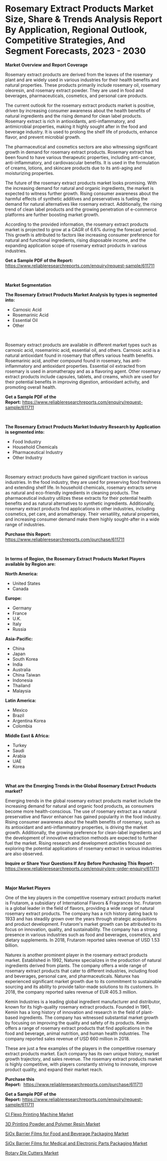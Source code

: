 <p><h1>Rosemary Extract Products Market Size, Share & Trends Analysis Report By Application, Regional Outlook, Competitive Strategies, And Segment Forecasts, 2023 - 2030</h1></p><p><strong>Market Overview and Report Coverage</strong></p>
<p><p>Rosemary extract products are derived from the leaves of the rosemary plant and are widely used in various industries for their health benefits and natural properties. These products primarily include rosemary oil, rosemary oleoresin, and rosemary extract powder. They are used in food and beverages, pharmaceuticals, cosmetics, and personal care products.</p><p>The current outlook for the rosemary extract products market is positive, driven by increasing consumer awareness about the health benefits of natural ingredients and the rising demand for clean label products. Rosemary extract is rich in antioxidants, anti-inflammatory, and antimicrobial properties, making it highly sought after in the food and beverage industry. It is used to prolong the shelf life of products, enhance flavor, and prevent microbial growth.</p><p>The pharmaceutical and cosmetics sectors are also witnessing significant growth in demand for rosemary extract products. Rosemary extract has been found to have various therapeutic properties, including anti-cancer, anti-inflammatory, and cardiovascular benefits. It is used in the formulation of creams, lotions, and skincare products due to its anti-aging and moisturizing properties.</p><p>The future of the rosemary extract products market looks promising. With the increasing demand for natural and organic ingredients, the market is expected to witness further growth. Rising consumer awareness about the harmful effects of synthetic additives and preservatives is fueling the demand for natural alternatives like rosemary extract. Additionally, the rising trend of clean label products and the growing penetration of e-commerce platforms are further boosting market growth.</p><p>According to the provided information, the rosemary extract products market is projected to grow at a CAGR of 6.6% during the forecast period. This growth is attributed to factors like increasing consumer preference for natural and functional ingredients, rising disposable income, and the expanding application scope of rosemary extract products in various industries.</p></p>
<p><strong>Get a Sample PDF of the Report:</strong> <a href="https://www.reliableresearchreports.com/enquiry/request-sample/611711">https://www.reliableresearchreports.com/enquiry/request-sample/611711</a></p>
<p>&nbsp;</p>
<p><strong>Market Segmentation</strong></p>
<p><strong>The Rosemary Extract Products Market Analysis by types is segmented into:</strong></p>
<p><ul><li>Carnosic Acid</li><li>Rosemarinic Acid</li><li>Essential Oil</li><li>Other</li></ul></p>
<p>&nbsp;</p>
<p><p>Rosemary extract products are available in different market types such as carnosic acid, rosemarinic acid, essential oil, and others. Carnosic acid is a natural antioxidant found in rosemary that offers various health benefits. Rosemarinic acid, another compound found in rosemary, has anti-inflammatory and antioxidant properties. Essential oil extracted from rosemary is used in aromatherapy and as a flavoring agent. Other rosemary extract products include capsules, tablets, and creams, which are used for their potential benefits in improving digestion, antioxidant activity, and promoting overall health.</p></p>
<p><strong>Get a Sample PDF of the Report:</strong>&nbsp;<a href="https://www.reliableresearchreports.com/enquiry/request-sample/611711">https://www.reliableresearchreports.com/enquiry/request-sample/611711</a></p>
<p>&nbsp;</p>
<p><strong>The Rosemary Extract Products Market Industry Research by Application is segmented into:</strong></p>
<p><ul><li>Food Industry</li><li>Household Chemicals</li><li>Pharmaceutical Industry</li><li>Other Industry</li></ul></p>
<p>&nbsp;</p>
<p><p>Rosemary extract products have gained significant traction in various industries. In the food industry, they are used for preserving food freshness and extending shelf life. In household chemicals, rosemary extracts serve as natural and eco-friendly ingredients in cleaning products. The pharmaceutical industry utilizes these extracts for their potential health benefits and as natural alternatives to synthetic ingredients. Additionally, rosemary extract products find applications in other industries, including cosmetics, pet care, and aromatherapy. Their versatility, natural properties, and increasing consumer demand make them highly sought-after in a wide range of industries.</p></p>
<p><strong>Purchase this Report:</strong>&nbsp; <a href="https://www.reliableresearchreports.com/purchase/611711">https://www.reliableresearchreports.com/purchase/611711</a></p>
<p>&nbsp;</p>
<p><strong>In terms of Region, the Rosemary Extract Products Market Players available by Region are:</strong></p>
<p>
    <p> <strong> North America: </strong>
        <ul>
            <li>United States</li>
            <li>Canada</li>
        </ul>
        </p> 
    <p> <strong> Europe: </strong>
        <ul>
            <li>Germany</li>
            <li>France</li>
            <li>U.K.</li>
            <li>Italy</li>
            <li>Russia</li>
        </ul>
        </p> 
    <p> <strong> Asia-Pacific: </strong>
        <ul>
            <li>China</li>
            <li>Japan</li>
            <li>South Korea</li>
            <li>India</li>
            <li>Australia</li>
            <li>China Taiwan</li>
            <li>Indonesia</li>
            <li>Thailand</li>
            <li>Malaysia</li>
        </ul>
        </p> 
    <p> <strong> Latin America: </strong>
        <ul>
            <li>Mexico</li>
            <li>Brazil</li>
            <li>Argentina Korea</li>
            <li>Colombia</li>
        </ul>
        </p> 
    <p> <strong> Middle East & Africa: </strong>
        <ul>
            <li>Turkey</li>
            <li>Saudi</li>
            <li>Arabia</li>
            <li>UAE</li>
            <li>Korea</li>
        </ul>
    </p>
    </p>
<p>&nbsp;</p>
<p><strong>What are the Emerging Trends in the Global Rosemary Extract Products market?</strong></p>
<p><p>Emerging trends in the global rosemary extract products market include the increasing demand for natural and organic food products, as consumers become more health-conscious. The use of rosemary extract as a natural preservative and flavor enhancer has gained popularity in the food industry. Rising consumer awareness about the health benefits of rosemary, such as its antioxidant and anti-inflammatory properties, is driving the market growth. Additionally, the growing preference for clean-label ingredients and the development of innovative extraction methods are expected to further fuel the market. Rising research and development activities focused on exploring the potential applications of rosemary extract in various industries are also observed.</p></p>
<p><strong>Inquire or Share Your Questions If Any Before Purchasing This Report</strong>- <a href="https://www.reliableresearchreports.com/enquiry/pre-order-enquiry/611711">https://www.reliableresearchreports.com/enquiry/pre-order-enquiry/611711</a></p>
<p>&nbsp;</p>
<p><strong>Major Market Players</strong></p>
<p><p>One of the key players in the competitive rosemary extract products market is Frutarom, a subsidiary of International Flavors & Fragrances Inc. Frutarom is a global leader in the field of flavors, providing a wide range of natural rosemary extract products. The company has a rich history dating back to 1933 and has steadily grown over the years through strategic acquisitions and product development. Frutarom's market growth can be attributed to its focus on innovation, quality, and sustainability. The company has a strong presence in various industries such as food and beverages, cosmetics, and dietary supplements. In 2018, Frutarom reported sales revenue of USD 1.53 billion.</p><p>Naturex is another prominent player in the rosemary extract products market. Established in 1992, Naturex specializes in the production of natural ingredients derived from plants. The company offers a wide range of rosemary extract products that cater to different industries, including food and beverages, personal care, and pharmaceuticals. Naturex has experienced significant market growth due to its commitment to sustainable sourcing and its ability to provide tailor-made solutions to its customers. In 2018, the company reported sales revenue of EUR 405.3 million.</p><p>Kemin Industries is a leading global ingredient manufacturer and distributor, known for its high-quality rosemary extract products. Founded in 1961, Kemin has a long history of innovation and research in the field of plant-based ingredients. The company has witnessed substantial market growth by focusing on improving the quality and safety of its products. Kemin offers a range of rosemary extract products that find applications in the food and beverage, animal nutrition, and human health industries. The company reported sales revenue of USD 660 million in 2018.</p><p>These are just a few examples of the players in the competitive rosemary extract products market. Each company has its own unique history, market growth trajectory, and sales revenue. The rosemary extract products market is highly competitive, with players constantly striving to innovate, improve product quality, and expand their market reach.</p></p>
<p><strong>Purchase this Report:</strong>&nbsp;&nbsp;<a href="https://www.reliableresearchreports.com/purchase/611711">https://www.reliableresearchreports.com/purchase/611711</a></p>
<p></p>
<p><strong>Get a Sample PDF of the Report:</strong>&nbsp;<a href="https://www.reliableresearchreports.com/enquiry/request-sample/611711">https://www.reliableresearchreports.com/enquiry/request-sample/611711</a></p>
<p><p><a href="https://medium.com/@briaabshire64/ci-flexo-printing-machine-market-size-growth-forecast-2023-2030-34bbacda2cd2">CI Flexo Printing Machine Market</a></p><p><a href="https://www.linkedin.com/pulse/3d-printing-powder-polymer-resin-market-size-share/">3D Printing Powder and Polymer Resin Market</a></p><p><a href="https://www.linkedin.com/pulse/siox-barrier-films-food-beverage-packaging-market/">SiOx Barrier Films for Food and Beverage Packaging Market</a></p><p><a href="https://www.linkedin.com/pulse/siox-barrier-films-medical-electronic-parts-packaging-market/">SiOx Barrier Films for Medical and Electronic Parts Packaging Market</a></p><p><a href="https://medium.com/@dougschmidt645/rotary-die-cutters-market-size-growth-forecast-2023-2030-12ea774fd021">Rotary Die Cutters Market</a></p></p>